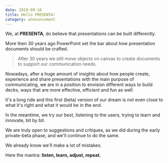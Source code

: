 ```yaml
---
date: 2019-09-16
title: Hello PRESENTA!
category: announcement
---
```


We, at **PRESENTA**, do believe that presentations can be built differently.

More then 30 years ago PowerPoint set the bar about how presentation documents should be crafted. 

> After 30 years we still move objects on canvas to create documents to support our communication needs.

Nowadays, after a huge amount of insights about how people create, experience and share presentations with the main purpose of communicating, we are in a position to envision different ways to build decks, ways that are more effective, efficient and fun as well.

It's a long ride and this first (beta) version of our dream is not even close to what it's right and what it would be in the end.

In the meantime, we try our best, listening to the users, trying to learn and innovate, bit by bit.

We are truly open to suggestions and critiques, as we did during the early private-beta phase, and we'll continue to do the same.

We already know we'll make a lot of mistakes.

Here the mantra: **listen, learn, adjust, repeat.**